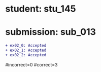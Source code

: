 # student: stu_145
# submission: sub_013

```diff
+ ex02_0: Accepted
+ ex02_1: Accepted
+ ex02_2: Accepted
```
#incorrect=0
#correct=3
